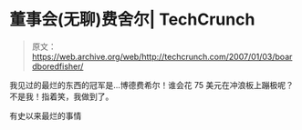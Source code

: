 # 董事会(无聊)费舍尔| TechCrunch

> 原文：<https://web.archive.org/web/http://techcrunch.com/2007/01/03/boardboredfisher/>

我见过的最烂的东西的冠军是…博德费希尔！谁会花 75 美元在冲浪板上蹦极呢？不是我！指着笑，我做到了。

有史以来最烂的事情